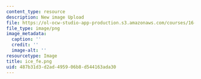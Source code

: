 ```yaml
---
content_type: resource
description: New image Upload
file: https://ol-ocw-studio-app-production.s3.amazonaws.com/courses/16-90-computational-methods-in-aerospace-engineering-spring-2014/487b31d3d2ad495906b8d544163ada30_ice_fe.png
file_type: image/png
image_metadata:
  caption: ''
  credit: ''
  image-alt: ''
resourcetype: Image
title: ice_fe.png
uid: 487b31d3-d2ad-4959-06b8-d544163ada30
---
```

